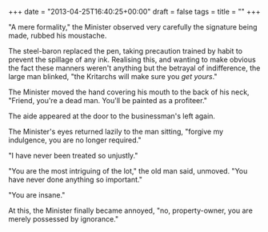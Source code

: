 +++
date = "2013-04-25T16:40:25+00:00"
draft = false
tags = 
title = ""
+++
<p>"A mere formality," the Minister observed very carefully the signature being made, rubbed his moustache.</p>
<p>The steel-baron replaced the pen, taking precaution trained by habit to prevent the spillage of any ink. Realising this, and wanting to make obvious the fact these manners weren't anything but the betrayal of indifference, the large man blinked, "the Kritarchs will make sure you&nbsp;<em>get yours</em>."</p>
<p>The Minister moved the hand covering his mouth to the back of his neck, "Friend, you're a dead man. You'll be painted as a profiteer."</p>
<p>The aide appeared at the door to the businessman's left again.</p>
<p>The Minister's eyes returned lazily to the man sitting, "forgive my indulgence, you are no longer required."</p>
<p>"I have never been treated so unjustly."</p>
<p>"You are the most intriguing of the lot," the old man said, unmoved. "You have never done anything so important."</p>
<p>"You are insane."</p>
<p>At this, the Minister finally became annoyed, "no, property-owner, you are merely possessed by ignorance."</p>